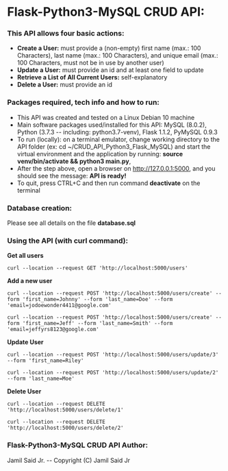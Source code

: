 # Flask-Python3-MySQL CRUD API:

### This API allows four basic actions:
* **Create a User:** must provide a (non-empty) first name (max.: 100 Characters), last name (max.: 100 Characters), and unique email (max.: 100 Characters, must not be in use by another user)
* **Update a User:** must provide an id and at least one field to update
* **Retrieve a List of All Current Users:** self-explanatory
* **Delete a User:** must provide an id

### Packages required, tech info and how to run:
* This API was created and tested on a Linux Debian 10 machine
* Main software packages used/installed for this API:
    MySQL (8.0.2), Python (3.7.3 -- including: python3.7-venv), Flask 1.1.2, PyMySQL 0.9.3
* To run (locally): on a terminal emulator, change working directory to the API folder (ex: cd ~/CRUD_API_Python3_Flask_MySQL) and start the virtual environment and the application by running:  **source venv/bin/activate && python3 main.py**, 
* After the step above, open a browser on http://127.0.0.1:5000, and you should see the message: **API is ready!**
* To quit, press CTRL+C and then run command **deactivate** on the terminal

### Database creation:
Please see all details on the file **database.sql**
    
### Using the API (with curl command):
**Get all users**

```curl --location --request GET 'http://localhost:5000/users'```    

**Add a new user**

```curl --location --request POST 'http://localhost:5000/users/create' --form 'first_name=Johnny' --form 'last_name=Doe' --form 'email=jodoewonder4411@google.com'```    

```curl --location --request POST 'http://localhost:5000/users/create' --form 'first_name=Jeff' --form 'last_name=Smith' --form 'email=jeffyrs8123@google.com'```    

**Update User**

```curl --location --request POST 'http://localhost:5000/users/update/3' --form 'first_name=Riley'```

```curl --location --request POST 'http://localhost:5000/users/update/2' --form 'last_name=Moe'```

**Delete User**

```curl --location --request DELETE 'http://localhost:5000/users/delete/1'```

```curl --location --request DELETE 'http://localhost:5000/users/delete/2'```


### Flask-Python3-MySQL CRUD API Author:
Jamil Said Jr. -- Copyright (C) Jamil Said Jr

